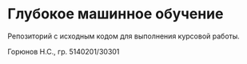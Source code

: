 # Глубокое машинное обучение

Репозиторий с исходным кодом для выполнения курсовой работы.

Горюнов Н.С., гр. 5140201/30301

